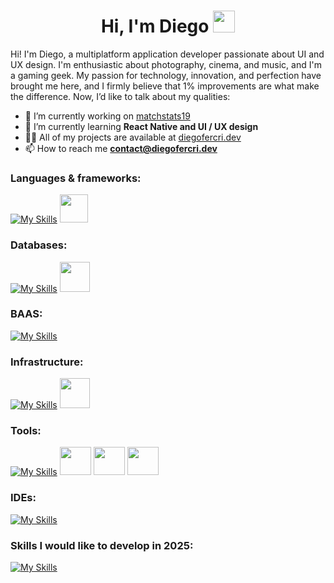 <h1 align="center"><b>Hi, I'm Diego </b><img src="https://media.giphy.com/media/hvRJCLFzcasrR4ia7z/giphy.gif" width="35"></h1>

Hi! I'm Diego, a multiplatform application developer passionate about UI and UX design. I'm enthusiastic about photography, cinema, and music, and I'm a gaming geek. My passion for technology, innovation, and perfection have brought me here, and I firmly believe that 1% improvements are what make the difference. Now, I’d like to talk about my qualities:</br>

- 🔭 I’m currently working on [matchstats19](https://github.com/diegofercri/matchstats19_docs)</br>
- 🌱 I’m currently learning **React Native and UI / UX design**</br>
- 👨‍💻 All of my projects are available at [diegofercri.dev](diegofercri.dev)</br>
- 📫 How to reach me **contact@diegofercri.dev**</br>
     
<h3 align="left">Languages & frameworks:</h3>

[![My Skills](https://skillicons.dev/icons?i=html,css,bootstrap,js,ts,react,tailwind,cs,java,kotlin)](https://diegofercri.dev)
[<img width="45px" src="https://diegofercri.dev/assets/jetpackcompose.svg" />](https://diegofercri.dev)


<h3 align="left">Databases:</h3>

[![My Skills](https://skillicons.dev/icons?i=postgresql)](https://diegofercri.dev)
[<img aling="left" width="48px" src="https://diegofercri.dev/assets/oracle.svg" />](https://diegofercri.dev)


<h3 align="left">BAAS:</h3>

[![My Skills](https://skillicons.dev/icons?i=supabase,firebase)](https://diegofercri.dev)


<h3 align="left">Infrastructure:</h3>

[![My Skills](https://skillicons.dev/icons?i=docker,azure,cloudflare,linux)](https://diegofercri.dev)
[<img aling="left" width="48px" src="https://diegofercri.dev/assets/proxmox-light.svg" />](https://diegofercri.dev)


<h3 align="left">Tools:</h3>

[![My Skills](https://skillicons.dev/icons?i=git,github,figma)](https://diegofercri.dev)
[<img aling="left" width="50px" height="45px" src="https://diegofercri.dev/assets/supermaven.svg" />](https://diegofercri.dev)
[<img aling="left" width="50px" height="45px" src="https://diegofercri.dev/assets/bitwarden.svg" />](https://diegofercri.dev)
[<img aling="left" width="50px" height="45px" src="https://diegofercri.dev/assets/1password.svg" />](https://diegofercri.dev)


<h3 align="left">IDEs:</h3>

[![My Skills](https://skillicons.dev/icons?i=vscode,visualstudio,androidstudio,idea,eclipse)](https://diegofercri.dev)
          

<h3 align="left">Skills I would like to develop in <b>2025</b>:</h3>

[![My Skills](https://skillicons.dev/icons?i=react,flutter,swift,go)](https://diegofercri.dev)
